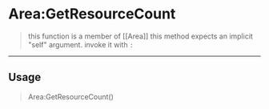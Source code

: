 # Area:GetResourceCount
> this function is a member of [[Area]]
> this method expects an implicit "self" argument. invoke it with `:`
-----
## Usage
> Area:GetResourceCount()

